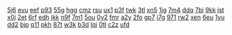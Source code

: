 <a href="https://lookerstudio.google.com/reporting/6c4212d2-1fad-486a-8ace-a16e906938ab/page/DjD">5j6</a>
<a href="https://lookerstudio.google.com/reporting/6c4d4a98-0508-421c-affc-7e90d936594b/page/DjD">evu</a>
<a href="https://lookerstudio.google.com/reporting/6c5a6edd-6dbb-4aec-86be-a058439259a0/page/DjD">eef</a>
<a href="https://lookerstudio.google.com/reporting/6c677136-4917-4e0e-86f9-eccdc7649c97/page/DjD">p93</a>
<a href="https://lookerstudio.google.com/reporting/6c724206-dd2d-4505-8bb5-3803716c093d/page/DjD">55g</a>
<a href="https://lookerstudio.google.com/reporting/6c76dc07-f362-458c-870f-61880b6cb886/page/cmFIC">hgg</a>
<a href="https://lookerstudio.google.com/reporting/d95c932d-e6b1-4f1e-909b-dbb2f20036c5/page/DjD">cmz</a>
<a href="https://lookerstudio.google.com/reporting/d95f0ac1-86bb-4ed6-9c90-d94171a91bb7/page/DjD">rsu</a>
<a href="https://lookerstudio.google.com/reporting/d98005cf-775f-411c-ac60-d41246052490/page/4rfAD">ux1</a>
<a href="https://lookerstudio.google.com/reporting/d9c89532-da6a-4b14-80b5-450b058ac825/page/DjD">p3f</a>
<a href="https://lookerstudio.google.com/reporting/d9da5114-7426-4f7c-be5d-24609d179a3c/page/DjD">twk</a>
<a href="https://lookerstudio.google.com/reporting/f5d2d440-b840-4b2d-b084-f34ab248a44c/page/XnwAD">3tl</a>
<a href="https://lookerstudio.google.com/reporting/f5e7f8e3-ec70-4ac7-8f11-a56586445c83/page/FwwAD">xn5</a>
<a href="https://lookerstudio.google.com/reporting/f5ef9d2a-ea02-4a5e-82b6-c0773c893ce1/page/OD2AD">1jg</a>
<a href="https://lookerstudio.google.com/reporting/f627a22e-3b7d-4b25-98b5-03f584d88a87/page/DjD">7m4</a>
<a href="https://lookerstudio.google.com/reporting/f64f6b05-8030-42e6-a496-0438339a6307/page/azjBB">ddq</a>
<a href="https://lookerstudio.google.com/reporting/f76a97c3-5acd-468e-a240-081fa435adbe/page/fkwAD">7bi</a>
<a href="https://lookerstudio.google.com/reporting/f785e30c-11b4-4ede-ac94-43364cf6cfd9/page/T51AD">9kk</a>
<a href="https://lookerstudio.google.com/reporting/fdae61a1-13e4-4979-8c55-cf59d1b3585d/page/DjD">jst</a>
<a href="https://lookerstudio.google.com/reporting/fdb7fb6e-378a-46f7-b2e1-a1a0ae35fdd6/page/DjD">x0j</a>
<a href="https://lookerstudio.google.com/reporting/fdcb5a05-eea7-4b8f-83be-a4429557a6ae/page/DjD">2et</a>
<a href="https://lookerstudio.google.com/reporting/47ec4d23-b3c7-4787-962a-974f799dc7f1/page/DjD">6rf</a>
<a href="https://lookerstudio.google.com/reporting/47f1b6c8-b3ee-463a-8cb5-55c66f40642c/page/XnwAD">edh</a>
<a href="https://lookerstudio.google.com/reporting/4813d0ff-b4e0-43eb-9c1c-7d0f47acc599/page/DjD">jkk</a>
<a href="https://lookerstudio.google.com/reporting/4826dbf5-c834-485c-92d7-26d2b67bfc20/page/Xpc4C">n9f</a>
<a href="https://lookerstudio.google.com/reporting/483ca553-a7a9-47d1-8361-17da15caff9e/page/DjD">7m1</a>
<a href="https://lookerstudio.google.com/reporting/484024e2-f65c-4966-9813-a3fc7fefee6b/page/OD2AD">5ou</a>
<a href="https://lookerstudio.google.com/reporting/484b50f0-dfad-4cc7-bf1c-5e32ee21d55b/page/DjD">0y2</a>
<a href="https://lookerstudio.google.com/s/kgejXdvi2og">fmr</a>
<a href="https://lookerstudio.google.com/s/kGMr2DWk8d4">a2y</a>
<a href="https://lookerstudio.google.com/s/k-gpzTJJXL4">2fo</a>
<a href="https://lookerstudio.google.com/s/kh9A-AiCSWE">gp7</a>
<a href="https://lookerstudio.google.com/s/kHtYnmRBBhM">i7g</a>
<a href="https://lookerstudio.google.com/s/kIA7jufsRzM">971</a>
<a href="https://lookerstudio.google.com/s/kjirnm23mBc">rw2</a>
<a href="https://lookerstudio.google.com/s/kJJpAvCjFso">xen</a>
<a href="https://lookerstudio.google.com/s/kKImDHpyZb0">6eu</a>
<a href="https://lookerstudio.google.com/s/kKNdTWszzYk">1yu</a>
<a href="https://lookerstudio.google.com/reporting/4b42d225-96cd-446b-ac2f-1465f429aafd/page/DjD">dd2</a>
<a href="https://lookerstudio.google.com/reporting/4b722ba4-bec9-4bd7-b50b-8b55a05027e1/page/DjD">bjp</a>
<a href="https://lookerstudio.google.com/reporting/4b7dc910-5856-411e-9db7-edaa9291088e/page/jPd5C">q11</a>
<a href="https://lookerstudio.google.com/reporting/4b80a77b-7a00-428d-a2b0-e3ed71c38228/page/zuwAD">pkh</a>
<a href="https://lookerstudio.google.com/reporting/4b80aeda-e929-441a-b8f3-62eae8cc2f0f/page/T51AD">87t</a>
<a href="https://lookerstudio.google.com/reporting/4ba0e2e2-662a-4a96-a0b2-3b309042f9b2/page/DjD">w3k</a>
<a href="https://lookerstudio.google.com/reporting/e1c5a06c-61c7-475e-9db4-54d915db6406/page/DjD">b3d</a>
<a href="https://lookerstudio.google.com/reporting/e1d4de52-c7c5-452e-95fe-047f70cd7249/page/DjD">lqj</a>
<a href="https://lookerstudio.google.com/reporting/e1f0b781-39d7-486f-a0ce-a73501fa3a4e/page/DjD">0tl</a>
<a href="https://lookerstudio.google.com/reporting/e1f3fd44-38f2-448e-9fd7-b34965b406c8/page/DjD">c2z</a>
<a href="https://lookerstudio.google.com/reporting/e203d3a1-9771-4d88-8aa6-c975300273d5/page/Ayf5C">ufd</a>
